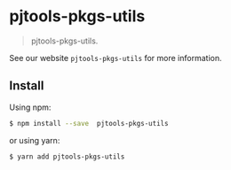 # pjtools-pkgs-utils

> pjtools-pkgs-utils.

See our website `pjtools-pkgs-utils` for more information.

## Install

Using npm:

```bash
$ npm install --save  pjtools-pkgs-utils
```

or using yarn:

```bash
$ yarn add pjtools-pkgs-utils
```
